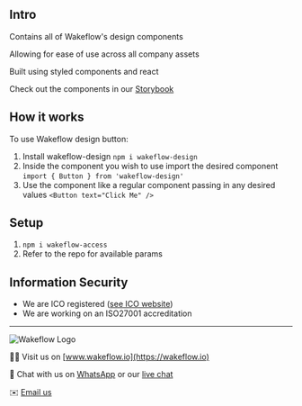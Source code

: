## Intro

Contains all of Wakeflow's design components

Allowing for ease of use across all company assets

Built using styled components and react

Check out the components in our [Storybook](https://62064b9944b6a6003ab7c598-vompuwcrxj.chromatic.com/)

## How it works

To use Wakeflow design button:

1. Install wakeflow-design `npm i wakeflow-design`
2. Inside the component you wish to use import the desired component `import { Button } from 'wakeflow-design'`
3. Use the component like a regular component passing in any desired values `<Button text="Click Me" />`

## Setup

1. `npm i wakeflow-access`
2. Refer to the repo for available params

## Information Security

- We are ICO registered ([see ICO website](https://ico.org.uk/ESDWebPages/Entry/ZB265871))
- We are working on an ISO27001 accreditation

---
![Wakeflow Logo](https://wakeflow.io/wakeflowlogo.png)

👨‍💻 Visit us on [www.wakeflow.io](https://wakeflow.io)

💬 Chat with us on [WhatsApp](https://wakeflow.io/logos/whatsapp.png) or our [live chat](https://wakeflow.io)

✉️ [Email us](mailto:contact@wakeflow.io)
